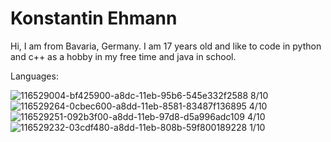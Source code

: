 

# Konstantin Ehmann

Hi, I am from Bavaria, Germany. I am 17 years old and like to code in python and c++ as a hobby in my free time and java in school.

Languages:


![116529004-bf425900-a8dc-11eb-95b6-545e332f2588](https://user-images.githubusercontent.com/68354546/161617530-ab42cb46-9b9c-4057-b3c7-91aeb3ababd6.png)
8/10
![116529264-0cbec600-a8dd-11eb-8581-83487f136895](https://user-images.githubusercontent.com/68354546/161617567-6b55a705-278e-438a-8a8f-b912cf05f3d7.png)
4/10
![116529251-092b3f00-a8dd-11eb-97d8-d5a996adc109](https://user-images.githubusercontent.com/68354546/161617586-64671c83-921f-4578-8928-43986560d752.png)
4/10
![116529232-03cdf480-a8dd-11eb-808b-59f800189228](https://user-images.githubusercontent.com/68354546/161617601-4eb39dfb-eae1-42b2-8291-e4d903ef2229.png)
1/10
